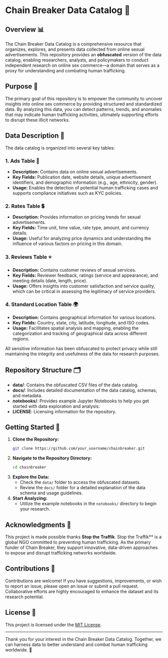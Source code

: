 # Chain Breaker Data Catalog 🚀

## Overview 📊

The Chain Breaker Data Catalog is a comprehensive resource that organizes, explores, and presents data collected from online sexual advertisements. This repository provides an **obfuscated** version of the data catalog, enabling researchers, analysts, and policymakers to conduct independent research on online sex commerce—a domain that serves as a proxy for understanding and combating human trafficking.

## Purpose 🎯

The primary goal of this repository is to empower the community to uncover insights into online sex commerce by providing structured and standardized data. By analyzing this data, you can detect patterns, trends, and anomalies that may indicate human trafficking activities, ultimately supporting efforts to disrupt these illicit networks.

## Data Description 📑

The data catalog is organized into several key tables:

### 1. Ads Table 📢
- **Description:** Contains data on online sexual advertisements.
- **Key Fields:** Publication date, website details, unique advertisement identifiers, and demographic information (e.g., age, ethnicity, gender).
- **Usage:** Enables the detection of potential human trafficking cases and supports compliance initiatives such as KYC policies.

### 2. Rates Table 💲
- **Description:** Provides information on pricing trends for sexual advertisements.
- **Key Fields:** Time unit, time value, rate type, amount, and currency details.
- **Usage:** Useful for analyzing price dynamics and understanding the influence of various factors on pricing in this domain.

### 3. Reviews Table ⭐
- **Description:** Contains customer reviews of sexual services.
- **Key Fields:** Reviewer feedback, ratings (service and appearance), and meeting details (date, length, price).
- **Usage:** Offers insights into customer satisfaction and service quality, which can be critical in assessing the legitimacy of service providers.

### 4. Standard Location Table 🌍
- **Description:** Contains geographical information for various locations.
- **Key Fields:** Country, state, city, latitude, longitude, and ISO codes.
- **Usage:** Facilitates spatial analysis and mapping, enabling the categorization and tracking of geographical data across different regions.

All sensitive information has been obfuscated to protect privacy while still maintaining the integrity and usefulness of the data for research purposes.

## Repository Structure 🗂️

- **data/**: Contains the obfuscated CSV files of the data catalog.
- **docs/**: Includes detailed documentation of the data catalog, schemas, and metadata.
- **notebooks/**: Provides example Jupyter Notebooks to help you get started with data exploration and analysis.
- **LICENSE**: Licensing information for the repository.

## Getting Started 🚀

1. **Clone the Repository:**
   ```bash
   git clone https://github.com/your_username/chainbreaker.git
   ```
2. **Navigate to the Repository Directory:**
   ```bash
   cd chainbreaker
   ```
3. **Explore the Data:**
   - Check the `data/` folder to access the obfuscated datasets.
   - Review the `docs/` folder for a detailed explanation of the data schema and usage guidelines.
4. **Start Analyzing:**
   - Utilize the example notebooks in the `notebooks/` directory to begin your research.

## Acknowledgments 🙏

This project is made possible thanks **Stop the Traffik**. Stop the Traffik** is a global NGO committed to preventing human trafficking. As the primary funder of Chain Breaker, they support innovative, data-driven approaches to expose and disrupt trafficking networks worldwide.

## Contributions 🤝

Contributions are welcome! If you have suggestions, improvements, or wish to report an issue, please open an issue or submit a pull request. Collaborative efforts are highly encouraged to enhance the dataset and its research potential.

## License 📄

This project is licensed under the [MIT License](LICENSE).

---

Thank you for your interest in the Chain Breaker Data Catalog. Together, we can harness data to better understand and combat human trafficking worldwide. 💪
